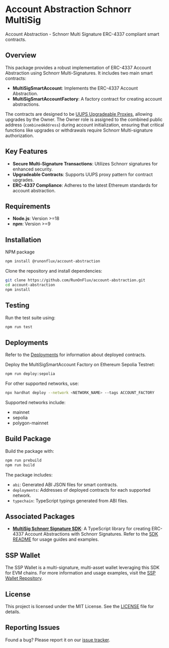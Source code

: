 # Account Abstraction Schnorr MultiSig

Account Abstraction - Schnorr Multi Signature ERC-4337 compliant smart contracts.

## Overview

This package provides a robust implementation of ERC-4337 Account Abstraction using Schnorr Multi-Signatures. It includes two main smart contracts:

- **MultiSigSmartAccount**: Implements the ERC-4337 Account Abstraction.
- **MultiSigSmartAccountFactory**: A factory contract for creating account abstractions.

The contracts are designed to be [UUPS Upgradeable Proxies](https://docs.openzeppelin.com/contracts/5.x/api/proxy#UUPSUpgradeable), allowing upgrades by the Owner. The Owner role is assigned to the combined public address (`combinedAddress`) during account initialization, ensuring that critical functions like upgrades or withdrawals require Schnorr Multi-signature authorization.

## Key Features

- **Secure Multi-Signature Transactions**: Utilizes Schnorr signatures for enhanced security.
- **Upgradeable Contracts**: Supports UUPS proxy pattern for contract upgrades.
- **ERC-4337 Compliance**: Adheres to the latest Ethereum standards for account abstraction.

## Requirements

- **Node.js**: Version >=18
- **npm**: Version >=9

## Installation

NPM package

```bash
npm install @runonflux/account-abstraction
```

Clone the repository and install dependencies:

```bash
git clone https://github.com/RunOnFlux/account-abstraction.git
cd account-abstraction
npm install
```

## Testing

Run the test suite using:

```bash
npm run test
```

## Deployments

Refer to the [Deployments](./deployments.md) for information about deployed contracts.

Deploy the MultiSigSmartAccount Factory on Ethereum Sepolia Testnet:

```bash
npm run deploy:sepolia
```

For other supported networks, use:

```bash
npx hardhat deploy --network <NETWORK_NAME> --tags ACCOUNT_FACTORY
```

Supported networks include:
- mainnet
- sepolia
- polygon-mainnet

## Build Package

Build the package with:

```bash
npm run prebuild
npm run build
```

The package includes:
- `abi`: Generated ABI JSON files for smart contracts.
- `deployments`: Addresses of deployed contracts for each supported network.
- `typechain`: TypeScript typings generated from ABI files.

## Associated Packages

- **[MultiSig Schnorr Signature SDK](https://www.npmjs.com/package/@runonflux/aa-schnorr-multisig-sdk)**: A TypeScript library for creating ERC-4337 Account Abstractions with Schnorr Signatures. Refer to the [SDK README](https://github.com/RunOnFlux/account-abstraction/tree/main/aa-schnorr-multisig-sdk) for usage guides and examples.

## SSP Wallet

The SSP Wallet is a multi-signature, multi-asset wallet leveraging this SDK for EVM chains. For more information and usage examples, visit the [SSP Wallet Repository](https://github.com/RunOnFlux/ssp-wallet).

## License

This project is licensed under the MIT License. See the [LICENSE](./LICENSE) file for details.

## Reporting Issues

Found a bug? Please report it on our [issue tracker](https://github.com/RunOnFlux/account-abstraction/issues).
